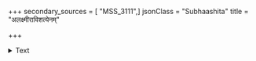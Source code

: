 +++
secondary_sources = [ "MSS_3111",]
jsonClass = "Subhaashita"
title = "अलक्ष्मीराविशत्येनम्"

+++

<details><summary>Text</summary>

अलक्ष्मीराविशत्येनं शयानमलसं नरम्।  
निःसंशयं फलं लब्ध्वा दक्षो भूतिमुपाश्नुते॥
</details>
